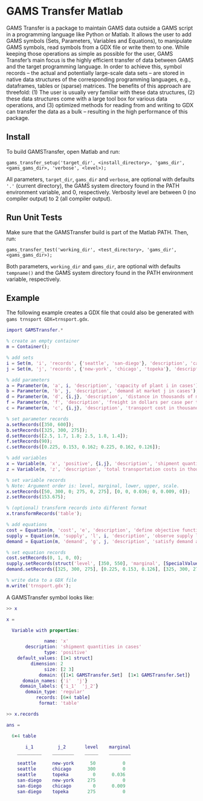 # GAMS Transfer Matlab

GAMS Transfer is a package to maintain GAMS data outside a GAMS script in a
programming language like Python or Matlab. It allows the user to add GAMS
symbols (Sets, Parameters, Variables and Equations), to manipulate GAMS symbols,
read symbols from a GDX file or write them to one. While keeping those
operations as simple as possible for the user, GAMS Transfer’s main focus is the
highly efficient transfer of data between GAMS and the target programming
language. In order to achieve this, symbol records – the actual and potentially
large-scale data sets – are stored in native data structures of the
corresponding programming languages, e.g., dataframes, tables or (sparse)
matrices. The benefits of this approach are threefold: (1) The user is usually
very familiar with these data structures, (2) these data structures come with a
large tool box for various data operations, and (3) optimized methods for
reading from and writing to GDX can transfer the data as a bulk – resulting in
the high performance of this package.

## Install

To build GAMSTransfer, open Matlab and run:
```
gams_transfer_setup('target_dir', <install_directory>, 'gams_dir', <gams_gams_dir>, 'verbose', <level>);
```
All parameters, `target_dir`, `gams_dir` and `verbose`, are optional with
defaults `'.'` (current directory), the GAMS system directory found in the PATH
environment variable, and 0, respectively. Verbosity level are between 0 (no
compiler output) to 2 (all compiler output).

## Run Unit Tests

Make sure that the GAMSTransfer build is part of the Matlab PATH. Then, run:
```
gams_transfer_test('working_dir', <test_directory>, 'gams_dir', <gams_gams_dir>);
```
Both parameters, `working_dir` and `gams_dir`, are optional with defaults
`tempname()` and the GAMS system directory found in the PATH environment
variable, respectively.

## Example

The following example creates a GDX file that could also be generated with `gams
trnsport GDX=trnsport.gdx`.
```matlab
import GAMSTransfer.*

% create an empty container
m = Container();

% add sets
i = Set(m, 'i', 'records', {'seattle', 'san-diego'}, 'description', 'canning plants');
j = Set(m, 'j', 'records', {'new-york', 'chicago', 'topeka'}, 'description', 'markets');

% add parameters
a = Parameter(m, 'a', i, 'description', 'capacity of plant i in cases');
b = Parameter(m, 'b', j, 'description', 'demand at market j in cases');
d = Parameter(m, 'd', {i,j}, 'description', 'distance in thousands of miles');
f = Parameter(m, 'f', 'description', 'freight in dollars per case per thousand miles');
c = Parameter(m, 'c', {i,j}, 'description', 'transport cost in thousands of dollars per case');

% set parameter records
a.setRecords([350, 600]);
b.setRecords([325, 300, 275]);
d.setRecords([2.5, 1.7, 1.8; 2.5, 1.8, 1.4]);
f.setRecords(90);
c.setRecords([0.225, 0.153, 0.162; 0.225, 0.162, 0.126]);

% add variables
x = Variable(m, 'x', 'positive', {i,j}, 'description', 'shipment quantities in cases');
z = Variable(m, 'z', 'description', 'total transportation costs in thousands of dollars');

% set variable records
% Note: Argument order is: level, marginal, lower, upper, scale.
x.setRecords([50, 300, 0; 275, 0, 275], [0, 0, 0.036; 0, 0.009, 0]);
z.setRecords(153.675);

% (optional) transform records into different format
x.transformRecords('table');

% add equations
cost = Equation(m, 'cost', 'e', 'description', 'define objective function');
supply = Equation(m, 'supply', 'l', i, 'description', 'observe supply limit at plant i');
demand = Equation(m, 'demand', 'g', j, 'description', 'satisfy demand at market j');

% set equation records
cost.setRecords(0, 1, 0, 0);
supply.setRecords(struct('level', [350, 550], 'marginal', [SpecialValues.EPS, 0], 'upper', [350, 600]));
demand.setRecords([325, 300, 275], [0.225, 0.153, 0.126], [325, 300, 275]);

% write data to a GDX file
m.write('trnsport.gdx');
```

A GAMSTransfer symbol looks like:
```matlab
>> x

x =

  Variable with properties:

              name: 'x'
       description: 'shipment quantities in cases'
              type: 'positive'
    default_values: [1×1 struct]
         dimension: 2
              size: [2 3]
            domain: {[1×1 GAMSTransfer.Set]  [1×1 GAMSTransfer.Set]}
      domain_names: {'i'  'j'}
     domain_labels: {'i_1'  'j_2'}
       domain_type: 'regular'
           records: [6×4 table]
            format: 'table'

>> x.records

ans =

  6×4 table

       i_1         j_2       level    marginal
    _________    ________    _____    ________

    seattle      new-york      50          0
    seattle      chicago      300          0
    seattle      topeka         0      0.036
    san-diego    new-york     275          0
    san-diego    chicago        0      0.009
    san-diego    topeka       275          0
```
